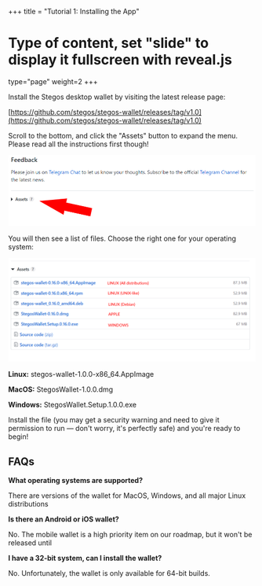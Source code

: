 +++
title = "Tutorial 1: Installing the App"
# Type of content, set "slide" to display it fullscreen with reveal.js
type="page"
weight=2
+++

Install the Stegos desktop wallet by visiting the latest release page:

[https://github.com/stegos/stegos-wallet/releases/tag/v1.0](https://github.com/stegos/stegos-wallet/releases/tag/v1.0)

Scroll to the bottom, and click the "Assets" button to expand the menu. Please read all the instructions first though!

<img src="/images/Assets_Unexpanded.png" style="object-fit:cover;"/>

You will then see a list of files. Choose the right one for your operating system:

<img src="/images/Operating_System_Choice.png" style="object-fit:cover;"/>

**Linux:** stegos-wallet-1.0.0-x86_64.AppImage

**MacOS:** StegosWallet-1.0.0.dmg

**Windows:** StegosWallet.Setup.1.0.0.exe

Install the file (you may get a security warning and need to give it permission to run — don't worry, it's perfectly safe) and you're ready to begin!

## FAQs

**What operating systems are supported?**

There are versions of the wallet for MacOS, Windows, and all major Linux distributions

**Is there an Android or iOS wallet?**

No. The mobile wallet is a high priority item on our roadmap, but it won't be released until 

**I have a 32-bit system, can I install the wallet?**

No. Unfortunately, the wallet is only available for 64-bit builds.